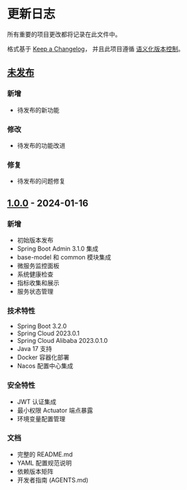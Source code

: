 # 更新日志

所有重要的项目更改都将记录在此文件中。

格式基于 [Keep a Changelog](https://keepachangelog.com/zh-CN/1.0.0/)，
并且此项目遵循 [语义化版本控制](https://semver.org/lang/zh-CN/)。

## [未发布]

### 新增
- 待发布的新功能

### 修改
- 待发布的功能改进

### 修复
- 待发布的问题修复

## [1.0.0] - 2024-01-16

### 新增
- 初始版本发布
- Spring Boot Admin 3.1.0 集成
- base-model 和 common 模块集成
- 微服务监控面板
- 系统健康检查
- 指标收集和展示
- 服务状态管理

### 技术特性
- Spring Boot 3.2.0
- Spring Cloud 2023.0.1
- Spring Cloud Alibaba 2023.0.1.0
- Java 17 支持
- Docker 容器化部署
- Nacos 配置中心集成

### 安全特性
- JWT 认证集成
- 最小权限 Actuator 端点暴露
- 环境变量配置管理

### 文档
- 完整的 README.md
- YAML 配置规范说明
- 依赖版本矩阵
- 开发者指南 (AGENTS.md)

[未发布]: https://github.com/LHGrayHUIHUI/HavenButlers/compare/v1.0.0...HEAD
[1.0.0]: https://github.com/LHGrayHUIHUI/HavenButlers/releases/tag/v1.0.0